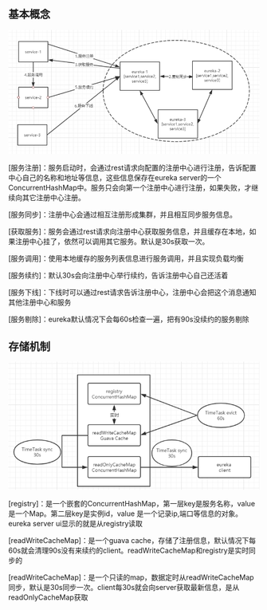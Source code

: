 ## 基本概念
![image](https://github.com/jmilktea/jmilktea/blob/master/spring%20service/eureka-ha/eureka.png)

[服务注册]：服务启动时，会通过rest请求向配置的注册中心进行注册，告诉配置中心自己的名称和地址等信息，这些信息保存在eureka server的一个ConcurrentHashMap中。服务只会向第一个注册中心进行注册，如果失败，才继续向其它注册中心注册。

[服务同步]：注册中心会通过相互注册形成集群，并且相互同步服务信息。

[获取服务]：服务会通过rest请求向注册中心获取服务信息，并且缓存在本地，如果注册中心挂了，依然可以调用其它服务。默认是30s获取一次。

[服务调用]：使用本地缓存的服务列表信息进行服务调用，并且实现负载均衡

[服务续约]：默认30s会向注册中心举行续约，告诉注册中心自己还活着

[服务下线]：下线时可以通过rest请求告诉注册中心，注册中心会把这个消息通知其他注册中心和服务

[服务剔除]：eureka默认情况下会每60s检查一遍，把有90s没续约的服务剔除

## 存储机制
![image](https://github.com/jmilktea/jmilktea/blob/master/spring%20service/eureka-ha/eureka-store.png)  

[registry]：是一个嵌套的ConcurrentHashMap，第一层key是服务名称，value是一个Map。第二层key是实例id，value 是一个记录ip,端口等信息的对象。eureka server ui显示的就是从registry读取

[readWriteCacheMap]：是一个guava cache，存储了注册信息，默认情况下每60s就会清理90s没有来续约的client。readWriteCacheMap和registry是实时同步的

[readWriteCacheMap]：是一个只读的map，数据定时从readWriteCacheMap同步，默认是30s同步一次。client每30s就会向server获取最新信息，是从readOnlyCacheMap获取
